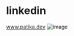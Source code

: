 # linkedin
www.patika.dev
![image](https://user-images.githubusercontent.com/105206130/186792816-407cf368-071d-4c08-adda-9f0fcc8131b7.png)
